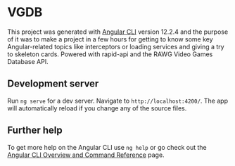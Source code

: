# VGDB

This project was generated with [Angular CLI](https://github.com/angular/angular-cli) version 12.2.4 and the purpose of it was to make a project in a few hours for getting to know some key Angular-related topics like interceptors or loading services and giving a try to skeleton cards. Powered with rapid-api and the RAWG Video Games Database API.

## Development server

Run `ng serve` for a dev server. Navigate to `http://localhost:4200/`. The app will automatically reload if you change any of the source files.

## Further help

To get more help on the Angular CLI use `ng help` or go check out the [Angular CLI Overview and Command Reference](https://angular.io/cli) page.
